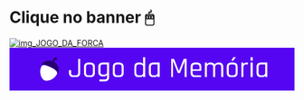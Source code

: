 # Clique no banner 🖱

<a href="https://github.com/mrslima/PUC_CC/tree/main/TDE/Raciocinio_Algoritmico/Jogo_da_Forca">
  <img alt="img_JOGO_DA_FORCA" src="https://github.com/mrslima/PUC_CC/blob/main/pages_resources/TDE-RA%20-%20jogo_da_forca_header.png">
</a>

<a href="https://github.com/mrslima/PUC_BCC/tree/main/TDE/Raciocinio_Algoritmico/Jogo_da_Memoria">
  <img alt="img_JOGO_DA_MEMORIA" src="https://github.com/mrslima/PUC_BCC/blob/main/TDE/Raciocinio_Algoritmico/Jogo_da_Memoria/header.png">
</a>
